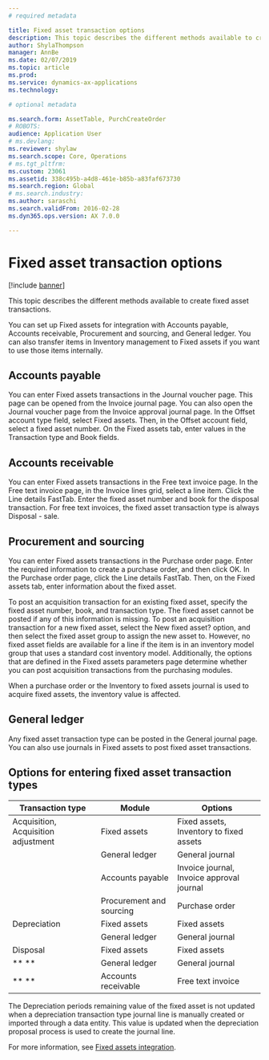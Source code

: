 ```yaml
---
# required metadata

title: Fixed asset transaction options
description: This topic describes the different methods available to create fixed asset transactions.
author: ShylaThompson
manager: AnnBe
ms.date: 02/07/2019
ms.topic: article
ms.prod: 
ms.service: dynamics-ax-applications
ms.technology: 

# optional metadata

ms.search.form: AssetTable, PurchCreateOrder
# ROBOTS: 
audience: Application User
# ms.devlang: 
ms.reviewer: shylaw
ms.search.scope: Core, Operations
# ms.tgt_pltfrm: 
ms.custom: 23061
ms.assetid: 338c495b-a4d8-461e-b85b-a83faf673730
ms.search.region: Global
# ms.search.industry: 
ms.author: saraschi
ms.search.validFrom: 2016-02-28
ms.dyn365.ops.version: AX 7.0.0

---
```


# Fixed asset transaction options

[!include [banner](../includes/banner.md)]

This topic describes the different methods available to create fixed asset transactions.

You can set up Fixed assets for integration with Accounts payable, Accounts receivable, Procurement and sourcing, and General ledger. You can also transfer items in Inventory management to Fixed assets if you want to use those items internally.

## Accounts payable
You can enter Fixed assets transactions in the Journal voucher page. This page can be opened from the Invoice journal page. You can also open the Journal voucher page from the Invoice approval journal page. In the Offset account type field, select Fixed assets. Then, in the Offset account field, select a fixed asset number. On the Fixed assets tab, enter values in the Transaction type and Book fields.

## Accounts receivable
You can enter Fixed assets transactions in the Free text invoice page.  In the Free text invoice page, in the Invoice lines grid, select a line item. Click the Line details FastTab. Enter the fixed asset number and book for the disposal transaction. For free text invoices, the fixed asset transaction type is always Disposal - sale.

## Procurement and sourcing
You can enter Fixed assets transactions in the Purchase order page. Enter the required information to create a purchase order, and then click OK. In the Purchase order page, click the Line details FastTab. Then, on the Fixed assets tab, enter information about the fixed asset. 

To post an acquisition transaction for an existing fixed asset, specify the fixed asset number, book, and transaction type. The fixed asset cannot be posted if any of this information is missing. To post an acquisition transaction for a new fixed asset, select the New fixed asset? option, and then select the fixed asset group to assign the new asset to. However, no fixed asset fields are available for a line if the item is in an inventory model group that uses a standard cost inventory model. Additionally, the options that are defined in the Fixed assets parameters page determine whether you can post acquisition transactions from the purchasing modules. 

When a purchase order or the Inventory to fixed assets journal is used to acquire fixed assets, the inventory value is affected.

## General ledger
Any fixed asset transaction type can be posted in the General journal page. You can also use journals in Fixed assets to post fixed asset transactions.

## Options for entering fixed asset transaction types


| Transaction type                    | Module                   | Options                                   |
|-------------------------------------|--------------------------|-------------------------------------------|
| Acquisition, Acquisition adjustment | Fixed assets             | Fixed assets, Inventory to fixed assets   |
|                                     | General ledger           | General journal                           |
|                                     | Accounts payable         | Invoice journal, Invoice approval journal |
|                                     | Procurement and sourcing | Purchase order                            |
| Depreciation                        | Fixed assets             | Fixed assets                              |
|                                     | General ledger           | General journal                           |
| Disposal                            | Fixed assets             | Fixed assets                              |
| ** **                               | General ledger           | General journal                           |
| ** **                               | Accounts receivable      | Free text invoice                         |


The Depreciation periods remaining value of the fixed asset is not updated when a depreciation transaction type journal line is manually created or imported through a data entity. This value is updated when the depreciation proposal process is used to create the journal line.

For more information, see [Fixed assets integration](fixed-asset-integration.md).
